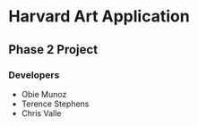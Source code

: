 # Harvard Art Application
## Phase 2 Project
### Developers
- Obie Munoz
- Terence Stephens
- Chris Valle
